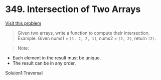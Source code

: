# 349. Intersection of Two Arrays
[Visit this problem][1]

>Given two arrays, write a function to compute their intersection.
Example:
Given nums1 = ```[1, 2, 2, 1]```, nums2 = ```[2, 2]```, return ```[2]```.

>Note:
 - Each element in the result must be unique.
 - The result can be in any order.

Soluion1:Traversal

[1]: https://leetcode.com/problems/intersection-of-two-arrays/description/
